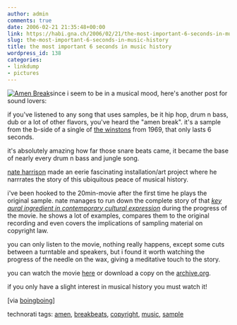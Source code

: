 ```yaml
---
author: admin
comments: true
date: 2006-02-21 21:35:48+00:00
link: https://habi.gna.ch/2006/02/21/the-most-important-6-seconds-in-music-history/
slug: the-most-important-6-seconds-in-music-history
title: the most important 6 seconds in music history
wordpress_id: 138
categories:
- linkdump
- pictures
---
```



[![Amen Break](https://habi.gna.ch/blog/images/amen_break-tm.jpg)](https://habi.gna.ch/blog/images/amen_break.jpg)since i seem to be in a musical mood, here's another post for sound lovers:



if you've listened to any song that uses samples, be it hip hop, drum n bass, dub or a lot of other flavors, you've heard the "amen break". it's a sample from the b-side of a single of [the winstons](https://en.wikipedia.org/wiki/The_Winstons) from 1969, that only lasts 6 seconds.
  
it's absolutely amazing how far those snare beats came, it became the base of nearly every drum n bass and jungle song.
  
[nate harrison](http://nkhstudio.com/pages/bio.html) made an eerie fascinating installation/art project where he narrrates the story of this ubiquitous peace of musical history.
  
i've been hooked to the 20min-movie after the first time he plays the original sample. nate manages to run down the complete story of that _[key aural ingredient in contemporary cultural expression](http://nkhstudio.com/pages/popup_amen.html)_ during the progress of the movie. he shows a lot of examples, compares them to the original recording and even covers the implications of sampling material on copyright law.
  
you can only listen to the movie, nothing really happens, except some cuts between a turntable and speakers, but i found it worth watching the progress of the needle on the wax, giving a meditative touch to the story.
  
you can watch the movie [here](http://nkhstudio.com/pages/amen_mp4.html) or download a copy on the [archive.org](http://www.archive.org/details/NateHarrisonCanIGetAnAmen).
  
if you only have a slight interest in musical history you must watch it!



[via [boingboing](https://boingboing.net/2006/02/21/video_explains_the_w.html)]





technorati tags: [amen](http://www.technorati.com/tag/amen), [breakbeats](http://www.technorati.com/tag/breakbeats), [copyright](http://www.technorati.com/tag/copyright), [music](http://www.technorati.com/tag/music), [sample](http://www.technorati.com/tag/sample)

